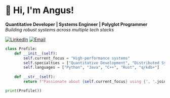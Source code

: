 # 👋 Hi, I'm Angus!

**Quantitative Developer | Systems Engineer | Polyglot Programmer**  
*Building robust systems across multiple tech stacks*

[![LinkedIn](https://img.shields.io/badge/LinkedIn-angusnsh-blue?logo=linkedin)](https://www.linkedin.com/in/angusnsh/)
[![Email](https://img.shields.io/badge/Email-Contact%20Me-red?logo=gmail)](mailto:angusmit@example.com)

```python
class Profile:
    def __init__(self):
        self.current_focus = "High-performance systems"
        self.specialties = ["Quantitative Development", "Distributed Systems", "Financial Technology"]
        self.languages = ["Python", "Java", "C++", "Rust", "q/kdb+"]
        
    def __str__(self):
        return f"Passionate about {self.current_focus} using {', '.join(self.languages)}"

print(Profile())
